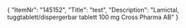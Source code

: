 {
  "ItemNr": "145152",
  "Title": "test",
  "Description": "Lamictal, tuggtablett/dispergerbar tablett 100 mg Cross Pharma AB"
}